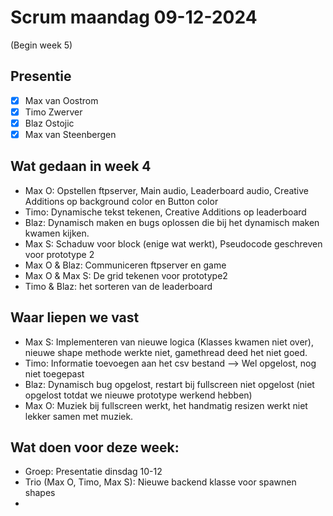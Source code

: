 # Scrum maandag 09-12-2024
(Begin week 5)

## Presentie
- [x] Max van Oostrom
- [x] Timo Zwerver
- [x] Blaz Ostojic
- [x] Max van Steenbergen

## Wat gedaan in week 4
- Max O: Opstellen ftpserver, Main audio, Leaderboard audio, Creative Additions op background color en Button color
- Timo: Dynamische tekst tekenen, Creative Additions op leaderboard
- Blaz: Dynamisch maken en bugs oplossen die bij het dynamisch maken kwamen kijken.
- Max S: Schaduw voor block (enige wat werkt), Pseudocode geschreven voor prototype 2
- Max O & Blaz: Communiceren ftpserver en game
- Max O & Max S: De grid tekenen voor prototype2
- Timo & Blaz: het sorteren van de leaderboard 

## Waar liepen we vast
- Max S: Implementeren van nieuwe logica (Klasses kwamen niet over), nieuwe shape methode werkte niet, gamethread deed het niet goed.
- Timo: Informatie toevoegen aan het csv bestand --> Wel opgelost, nog niet toegepast
- Blaz: Dynamisch bug opgelost, restart bij fullscreen niet opgelost (niet opgelost totdat we nieuwe prototype werkend hebben)
- Max O: Muziek bij fullscreen werkt, het handmatig resizen werkt niet lekker samen met muziek.

## Wat doen voor deze week:
- Groep: Presentatie dinsdag 10-12
- Trio (Max O, Timo, Max S): Nieuwe backend klasse voor spawnen shapes
- 